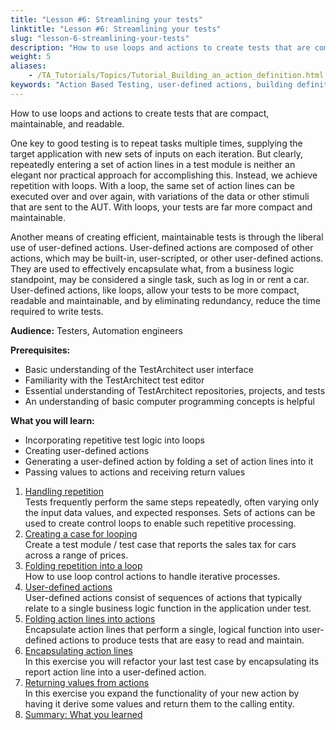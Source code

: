 ```yaml
--- 
title: "Lesson #6: Streamlining your tests"
linktitle: "Lesson #6: Streamlining your tests"
slug: "lesson-6-streamlining-your-tests"
description: "How to use loops and actions to create tests that are compact, maintainable, and readable. One key to good testing is to repeat tasks multiple times, supplying the target application with new sets of ..."
weight: 5
aliases: 
    - /TA_Tutorials/Topics/Tutorial_Building_an_action_definition.html
keywords: "Action Based Testing, user-defined actions, building definition, actions, user-defined, building definition"
---
```


How to use loops and actions to create tests that are compact, maintainable, and readable.

One key to good testing is to repeat tasks multiple times, supplying the target application with new sets of inputs on each iteration. But clearly, repeatedly entering a set of action lines in a test module is neither an elegant nor practical approach for accomplishing this. Instead, we achieve repetition with loops. With a loop, the same set of action lines can be executed over and over again, with variations of the data or other stimuli that are sent to the AUT. With loops, your tests are far more compact and maintainable.

Another means of creating efficient, maintainable tests is through the liberal use of user-defined actions. User-defined actions are composed of other actions, which may be built-in, user-scripted, or other user-defined actions. They are used to effectively encapsulate what, from a business logic standpoint, may be considered a single task, such as log in or rent a car. User-defined actions, like loops, allow your tests to be more compact, readable and maintainable, and by eliminating redundancy, reduce the time required to write tests.

**Audience:** Testers, Automation engineers

**Prerequisites:**

-   Basic understanding of the TestArchitect user interface
-   Familiarity with the TestArchitect test editor
-   Essential understanding of TestArchitect repositories, projects, and tests
-   An understanding of basic computer programming concepts is helpful

**What you will learn:**

-   Incorporating repetitive test logic into loops
-   Creating user-defined actions
-   Generating a user-defined action by folding a set of action lines into it
-   Passing values to actions and receiving return values

1.  [Handling repetition](/testarchitect-tutorial/part-2-becoming-a-testarchitect-power-user/lesson-6-streamlining-your-tests/handling-repetition)  
 Tests frequently perform the same steps repeatedly, often varying only the input data values, and expected responses. Sets of actions can be used to create control loops to enable such repetitive processing.
2.  [Creating a case for looping](/testarchitect-tutorial/part-2-becoming-a-testarchitect-power-user/lesson-6-streamlining-your-tests/creating-a-case-for-looping)  
Create a test module / test case that reports the sales tax for cars across a range of prices.
3.  [Folding repetition into a loop](/testarchitect-tutorial/part-2-becoming-a-testarchitect-power-user/lesson-6-streamlining-your-tests/folding-repetition-into-a-loop)  
How to use loop control actions to handle iterative processes.
4.  [User-defined actions](/testarchitect-tutorial/part-2-becoming-a-testarchitect-power-user/lesson-6-streamlining-your-tests/user-defined-actions)  
User-defined actions consist of sequences of actions that typically relate to a single business logic function in the application under test.
5.  [Folding action lines into actions](/testarchitect-tutorial/part-2-becoming-a-testarchitect-power-user/lesson-6-streamlining-your-tests/folding-action-lines-into-actions)  
Encapsulate action lines that perform a single, logical function into user-defined actions to produce tests that are easy to read and maintain.
6.  [Encapsulating action lines](/testarchitect-tutorial/part-2-becoming-a-testarchitect-power-user/lesson-6-streamlining-your-tests/encapsulating-action-lines)  
In this exercise you will refactor your last test case by encapsulating its report action line into a user-defined action.
7.  [Returning values from actions](/testarchitect-tutorial/part-2-becoming-a-testarchitect-power-user/lesson-6-streamlining-your-tests/returning-values-from-actions)  
In this exercise you expand the functionality of your new action by having it derive some values and return them to the calling entity.
8.  [Summary: What you learned](/testarchitect-tutorial/part-2-becoming-a-testarchitect-power-user/lesson-6-streamlining-your-tests/summary-what-you-learned)  





